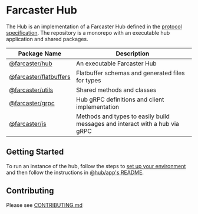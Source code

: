 # Farcaster Hub

The Hub is an implementation of a Farcaster Hub defined in the [protocol specification](https://github.com/farcasterxyz/protocol). The repository is a monorepo with an executable hub application and shared packages.

| Package Name                                     | Description                                                                 |
| ------------------------------------------------ | --------------------------------------------------------------------------- |
| [@farcaster/hub](/apps/hub)                      | An executable Farcaster Hub                                                 |
| [@farcaster/flatbuffers](/packages/flatbuffers/) | Flatbuffer schemas and generated files for types                            |
| [@farcaster/utils](/packages/utils/)             | Shared methods and classes                                                  |
| [@farcaster/grpc](/packages/grpc/)               | Hub gRPC definitions and client implementation                              |
| [@farcaster/js](/packages/js)                    | Methods and types to easily build messages and interact with a hub via gRPC |

## Getting Started

To run an instance of the hub, follow the steps to [set up your environment](CONTRIBUTING.md#2-setting-up-your-development-environment) and then follow the instructions in [@hub/app's README](/app/README.md).

## Contributing

Please see [CONTRIBUTING.md](./CONTRIBUTING.md)
